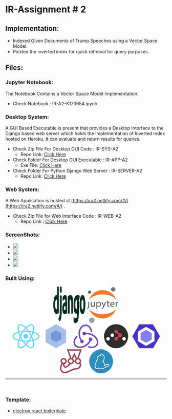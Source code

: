 # IR-Assignment # 2 
## Implementation:
- Indexed Given Documents of Trump Speeches using a Vector Space Model. 
- Pickled the inverted index for quick retrieval for query purposes.
## Files:
### Jupyter Notebook:
The Notebook Contains a Vector Space Model Implementation.

- Check Notebook : IR-A2-K173654.ipynb

### Desktop System:
A GUI Based Executable is present that provides a Desktop Interface to the Django based web server which holds the implementation of Inverted Index hosted on Heroku. It can evaluate and return results for queries.

- Check Zip File For Desktop GUI Code : IR-SYS-A2
    - Repo Link: [Click Here](https://github.com/hassan11196/IR-SYS-A2)
- Check Folder For Desktop GUI Executable : IR-APP-A2
    - Exe File: [Click Here](https://www.mediafire.com/file/asb4p9y0i00iy7n/IR-SYS-A2-K173654_Setup_1.0.0.exe/file)
- Check Folder For Python Django Web Server : IR-SERVER-A2
    - Repo Link: [Click Here](https://github.com/hassan11196/IR-A2/tree/master/IR-SERVER-A2/IRA2)

### Web System:
A Web Application is hosted at  [https://ira2.netlify.com/#/](https://ira2.netlify.com/#/) .

- Check Zip File for Web Interface Code : IR-WEB-A2
    - Repo Link : [Click Here](https://github.com/hassan11196/IR-WEB-A2)
  
### ScreenShots:
- ![](Submission/Screenshots/Annotation%202020-04-10%20234906.png)
- ![](Submission/Screenshots/ss1.png)
- ![](Submission/Screenshots/ss2.png)
- ![](Submission/Screenshots/ss3.png)



### Built Using:

<div align="center">
<a href="https://www.djangoproject.com/"><img height='114' width='100' src="./internals/img/django.svg" /></a>
<a href="https://jupyter.org/"><img height='114' width='100' src="./internals/img/jupyter.png" /></a>
<br/>
  <a href="https://facebook.github.io/react/"><img src="./internals/img/react-padded-90.png" /></a>
  <a href="https://webpack.github.io/"><img src="./internals/img/webpack-padded-90.png" /></a>
  <a href="https://redux.js.org/"><img src="./internals/img/redux-padded-90.png" /></a>
  <a href="https://github.com/ReactTraining/react-router"><img src="./internals/img/react-router-padded-90.png" /></a>
  <a href="https://eslint.org/"><img src="./internals/img/eslint-padded-90.png" /></a>
  <a href="https://facebook.github.io/jest/"><img src="./internals/img/jest-padded-90.png" /></a>
  <a href="https://yarnpkg.com/"><img src="./internals/img/yarn-padded-90.png" /></a>
</div>

<hr />
<br />

### Template:
- [electron react boilerplate](https://github.com/electron-react-boilerplate/electron-react-boilerplate)


